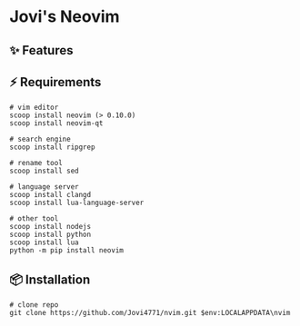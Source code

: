 # Jovi's Neovim

## ✨ Features



## ⚡️ Requirements
``` ShellSession
# vim editor
scoop install neovim (> 0.10.0)
scoop install neovim-qt

# search engine
scoop install ripgrep

# rename tool
scoop install sed

# language server 
scoop install clangd  
scoop install lua-language-server 

# other tool
scoop install nodejs
scoop install python
scoop install lua
python -m pip install neovim

```

## 📦 Installation
``` ShellSession
# clone repo
git clone https://github.com/Jovi4771/nvim.git $env:LOCALAPPDATA\nvim
```
